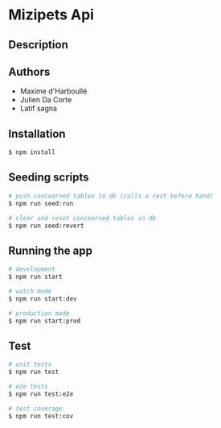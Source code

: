 # Mizipets Api

## Description

## Authors

* Maxime d'Harboullé
* Julien Da Corte
* Latif sagna

## Installation

```bash
$ npm install
```

## Seeding scripts

```bash
# push concearned tables to db (calls a rest before hand)
$ npm run seed:run

# clear and reset concearned tables in db
$ npm run seed:revert
```

## Running the app

```bash
# development
$ npm run start

# watch mode
$ npm run start:dev

# production mode
$ npm run start:prod
```

## Test

```bash
# unit tests
$ npm run test

# e2e tests
$ npm run test:e2e

# test coverage
$ npm run test:cov
```
